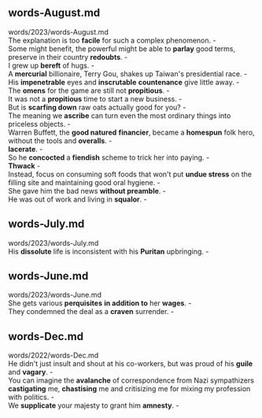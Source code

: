 ## words-August.md ##  
words/2023/words-August.md  
The explanation is too **facile** for such a complex phenomenon. -  
Some might benefit, the powerful might be able to **parlay** good terms, preserve in their country **redoubts**. -  
I grew up **bereft** of hugs. -  
A **mercurial** billionaire, Terry Gou, shakes up Taiwan's presidential race. -  
His **impenetrable** eyes and **inscrutable** **countenance** give little away. -  
The **omens** for the game are still not **propitious**. -  
It was not a **propitious** time to start a new business. -  
But is **scarfing down** raw oats actually good for you? -  
The meaning we **ascribe** can turn even the most ordinary things into priceless objects. -  
Warren Buffett, the **good natured** **financier**, became a **homespun** folk hero, without the tools and **overalls**. -  
**lacerate**. -  
So he **concocted** a **fiendish** scheme to trick her into paying. -  
**Thwack** -  
Instead, focus on consuming soft foods that won't put **undue stress** on the filling site and maintaining good oral hygiene. -  
She gave him the bad news **without preamble**. -  
He was out of work and living in **squalor**. -  

## words-July.md ##  
words/2023/words-July.md  
His **dissolute** life is inconsistent with his **Puritan** upbringing. -  

## words-June.md ##  
words/2023/words-June.md  
She gets various **perquisites** **in addition to** her **wages**. -  
They condemned the deal as a **craven** surrender. -  

## words-Dec.md ##  
words/2022/words-Dec.md  
He didn't just insult and shout at his co-workers, but was proud of his **guile** and **vagary**. -  
You can imagine the **avalanche** of correspondence from Nazi sympathizers **castigating** me, **chastising** me and critisizing me for mixing my profession with politics. -  
We **supplicate** your majesty to grant him **amnesty**. -  
